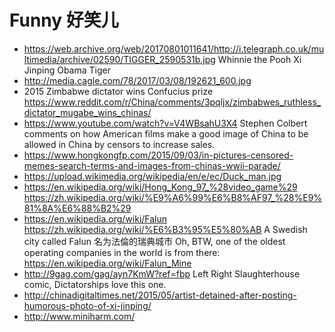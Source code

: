 # Funny 好笑儿

- <https://web.archive.org/web/20170801011641/http://i.telegraph.co.uk/multimedia/archive/02590/TIGGER_2590531b.jpg> Whinnie the Pooh Xi Jinping Obama Tiger
- <http://media.cagle.com/78/2017/03/08/192621_600.jpg>
- 2015 Zimbabwe dictator wins Confucius prize <https://www.reddit.com/r/China/comments/3pqljx/zimbabwes_ruthless_dictator_mugabe_wins_chinas/>
- <https://www.youtube.com/watch?v=V4WBsahU3X4> Stephen Colbert comments on how American films make a good image of China to be allowed in China by censors to increase sales.
- <https://www.hongkongfp.com/2015/09/03/in-pictures-censored-memes-search-terms-and-images-from-chinas-wwii-parade/>
- <https://upload.wikimedia.org/wikipedia/en/e/ec/Duck_man.jpg>
- <https://en.wikipedia.org/wiki/Hong_Kong_97_%28video_game%29> <https://zh.wikipedia.org/wiki/%E9%A6%99%E6%B8%AF97_%28%E9%81%8A%E6%88%B2%29>
- <https://en.wikipedia.org/wiki/Falun> <https://zh.wikipedia.org/wiki/%E6%B3%95%E5%80%AB> A Swedish city called Falun 名为法倫的瑞典城市 Oh, BTW, one of the oldest operating companies in the world is from there: <https://en.wikipedia.org/wiki/Falun_Mine>
- <http://9gag.com/gag/ayn7KmW?ref=fbp> Left Right Slaughterhouse comic, Dictatorships love this one.
- <http://chinadigitaltimes.net/2015/05/artist-detained-after-posting-humorous-photo-of-xi-jinping/>
- <http://www.miniharm.com/>

